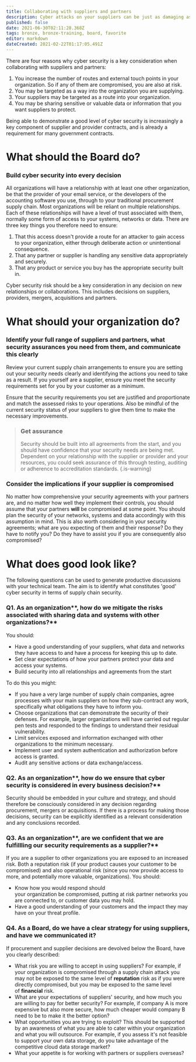 ```yaml
---
title: Collaborating with suppliers and partners
description: Cyber attacks on your suppliers can be just as damaging as an attack on your own networks.
published: false
date: 2021-06-30T02:11:28.368Z
tags: bronze, bronze-training, board, favorite
editor: markdown
dateCreated: 2021-02-22T01:17:05.491Z
---
```


There are four reasons why cyber security is a key consideration when collaborating with suppliers and partners:

1.  You increase the number of routes and external touch points in your organization. So if any of them are compromised, you are also at risk.
2.  You may be targeted as a way into the organization you are supplying.
3.  Your suppliers may be targeted as a route into your organization.
4.  You may be sharing sensitive or valuable data or information that you want suppliers to protect.

Being able to demonstrate a good level of cyber security is increasingly a key component of supplier and provider contracts, and is already a requirement for many government contracts.

# What should the Board do?

###   **Build cyber security into every decision**

All organizations will have a relationship with at least one other organization, be that the provider of your email service, or the developers of the accounting software you use, through to your traditional procurement supply chain. Most organizations will be reliant on multiple relationships. Each of these relationships will have a level of trust associated with them, normally some form of access to your systems, networks or data. There are three key things you therefore need to ensure:

1.  That this access doesn't provide a route for an attacker to gain access to your organization, either through deliberate action or unintentional consequence.
2.  That any partner or supplier is handling any sensitive data appropriately and securely.
3.  That any product or service you buy has the appropriate security built in.

Cyber security risk should be a key consideration in any decision on new relationships or collaborations. This includes decisions on suppliers, providers, mergers, acquisitions and partners.

# What should your organization do?

###   **Identify your full range of suppliers and partners, what security assurances you need from them, and communicate this clearly**

Review your current supply chain arrangements to ensure you are setting out your security needs clearly and identifying the actions you need to take as a result. If you yourself are a supplier, ensure you meet the security requirements set for you by your customer as a minimum.

Ensure that the security requirements you set are justified and proportionate and match the assessed risks to your operations. Also be mindful of the current security status of your suppliers to give them time to make the necessary improvements.

> ###   **Get assurance**
> 
> Security should be built into all agreements from the start, and you should have confidence that your security needs are being met. Dependent on your relationship with the supplier or provider and your resources, you could seek assurance of this through testing, auditing or adherence to accreditation standards.
{.is-warning}


###   **Consider the implications if your supplier is compromised**

No matter how comprehensive your security agreements with your partners are, and no matter how well they implement their controls, you should assume that your partners **will** be compromised at some point. You should plan the security of your networks, systems and data accordingly with this assumption in mind. This is also worth considering in your security agreements; what are you expecting of them and their response? Do they have to notify you? Do they have to assist you if you are consequently also compromised?

# What does good look like?

The following questions can be used to generate productive discussions with your technical team. The aim is to identify what constitutes 'good' cyber security in terms of supply chain security.

###   **Q1. As an** organization**, how do we mitigate the risks associated with sharing data and systems with other organizations?**

You should:

-   Have a good understanding of your suppliers, what data and networks they have access to and have a process for keeping this up to date.
-   Set clear expectations of how your partners protect your data and access your systems.
-   Build security into all relationships and agreements from the start

To do this you might:

-   If you have a very large number of supply chain companies, agree processes with your main suppliers on how they sub-contract any work, specifically what obligations they have to inform you.
-   Choose organizations that can demonstrate the security of their defenses. For example, larger organizations will have carried out regular pen tests and responded to the findings to understand their residual vulnerability.
-   Limit services exposed and information exchanged with other organizations to the minimum necessary.
-   Implement user and system authentication and authorization before access is granted.
-   Audit any sensitive actions or data exchange/access.

###   **Q2. As an** organization**, how do we ensure that cyber security is considered in every business decision?**

Security should be embedded in your culture and strategy, and should therefore be consciously considered in any decision regarding procurement, mergers or acquisitions. If there is a process for making those decisions, security can be explicitly identified as a relevant consideration and any conclusions recorded.

###   **Q3. As an** organization**, are we confident that we are fulfillling our security requirements as a supplier?**

If you are a supplier to other organizations you are exposed to an increased risk. Both a reputation risk (if your product causes your customer to be compromised) and also operational risk (since you now provide access to more, and potentially more valuable, organizations). You should:

-   Know how you would respond should your organization be compromised, putting at risk partner networks you are connected to, or customer data you may hold.
-   Have a good understanding of your customers and the impact they may have on your threat profile.

###   **Q4. As a Board, do we have a clear strategy for using suppliers, and have we communicated it?**

If procurement and supplier decisions are devolved below the Board, have you clearly described:

-   What risk you are willing to accept in using suppliers? For example, if your organization is compromised through a supply chain attack you may not be exposed to the same level of **reputation** risk as if you were directly compromised, but you may be exposed to the same level of **financial** risk.
-   What are your expectations of suppliers' security, and how much you are willing to pay for better security? For example, if company A is more expensive but also more secure, how much cheaper would company B need to be to make it the better option?
-   What opportunities you are trying to exploit? This should be supported by an awareness of what you are able to cater within your organization and what you will outsource. For example, if you assess it's not feasible to support your own data storage, do you take advantage of the competitive cloud data storage market?
-   What your appetite is for working with partners or suppliers overseas?